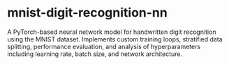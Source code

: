# mnist-digit-recognition-nn
A PyTorch-based neural network model for handwritten digit recognition using the MNIST dataset. Implements custom training loops, stratified data splitting, performance evaluation, and analysis of hyperparameters including learning rate, batch size, and network architecture.
